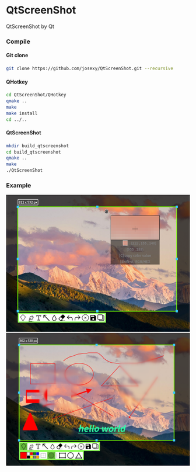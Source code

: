 # QtScreenShot
QtScreenShot by Qt

### Compile

#### Git clone

```bash
git clone https://github.com/josexy/QtScreenShot.git --recursive
```

#### QHotkey

```bash
cd QtScreenShot/QHotkey
qmake ..
make
make install
cd ../..
```

#### QtScreenShot

```bash
mkdir build_qtscreenshot
cd build_qtscreenshot
qmake ..
make
./QtScreenShot
```

### Example

<img src="screenshots/01.png" style="zoom:80%;" />

<img src="screenshots/02.png" style="zoom:80%;" />